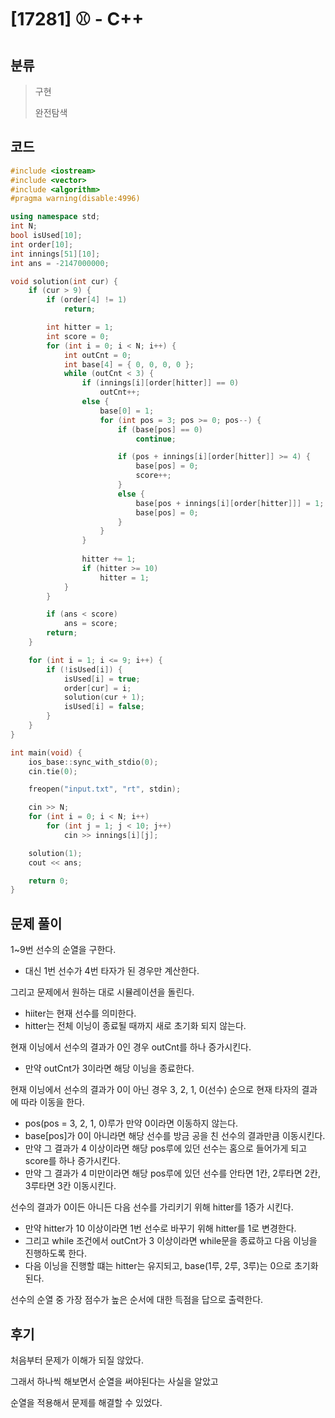 # [17281] ⚾ - C++

## 분류
> 구현
>
> 완전탐색

## 코드
```c++
#include <iostream>
#include <vector>
#include <algorithm>
#pragma warning(disable:4996)

using namespace std;
int N;
bool isUsed[10];
int order[10];
int innings[51][10];
int ans = -2147000000;

void solution(int cur) {
	if (cur > 9) {
		if (order[4] != 1)
			return;

		int hitter = 1;
		int score = 0;
		for (int i = 0; i < N; i++) {
			int outCnt = 0;
			int base[4] = { 0, 0, 0, 0 };
			while (outCnt < 3) {
				if (innings[i][order[hitter]] == 0)
					outCnt++;
				else {
					base[0] = 1;
					for (int pos = 3; pos >= 0; pos--) {
						if (base[pos] == 0)
							continue;

						if (pos + innings[i][order[hitter]] >= 4) {
							base[pos] = 0;
							score++;
						}
						else {
							base[pos + innings[i][order[hitter]]] = 1;
							base[pos] = 0;
						}
					}
				}
			
				hitter += 1;
				if (hitter >= 10)
					hitter = 1;
			}
		}

		if (ans < score)
			ans = score;
		return;
	}

	for (int i = 1; i <= 9; i++) {
		if (!isUsed[i]) {
			isUsed[i] = true;
			order[cur] = i;
			solution(cur + 1);
			isUsed[i] = false;
		}
	}
}

int main(void) {
	ios_base::sync_with_stdio(0);
	cin.tie(0);

	freopen("input.txt", "rt", stdin);

	cin >> N;
	for (int i = 0; i < N; i++)
		for (int j = 1; j < 10; j++)
			cin >> innings[i][j];

	solution(1);
	cout << ans;

	return 0;
}
```

## 문제 풀이
1~9번 선수의 순열을 구한다.
- 대신 1번 선수가 4번 타자가 된 경우만 계산한다.

그리고 문제에서 원하는 대로 시뮬레이션을 돌린다.
- hiiter는 현재 선수를 의미한다.
- hitter는 전체 이닝이 종료될 때까지 새로 초기화 되지 않는다.

현재 이닝에서 선수의 결과가 0인 경우 outCnt를 하나 증가시킨다.
- 만약 outCnt가 3이라면 해당 이닝을 종료한다.

현재 이닝에서 선수의 결과가 0이 아닌 경우 3, 2, 1, 0(선수) 순으로 현재 타자의 결과에 따라 이동을 한다.
- pos(pos = 3, 2, 1, 0)루가 만약 0이라면 이동하지 않는다.
- base[pos]가 0이 아니라면 해당 선수를 방금 공을 친 선수의 결과만큼 이동시킨다.
- 만약 그 결과가 4 이상이라면 해당 pos루에 있던 선수는 홈으로 들어가게 되고 score를 하나 증가시킨다.
- 만약 그 결과가 4 미만이라면 해당 pos루에 있던 선수를 안타면 1칸, 2루타면 2칸, 3루타면 3칸 이동시킨다.

선수의 결과가 0이든 아니든 다음 선수를 가리키기 위해 hitter를 1증가 시킨다.
- 만약 hitter가 10 이상이라면 1번 선수로 바꾸기 위해 hitter를 1로 변경한다.
- 그리고 while 조건에서 outCnt가 3 이상이라면 while문을 종료하고 다음 이닝을 진행하도록 한다.
- 다음 이닝을 진행할 떄는 hitter는 유지되고, base(1루, 2루, 3루)는 0으로 초기화된다.

선수의 순열 중 가장 점수가 높은 순서에 대한 득점을 답으로 출력한다.

## 후기
처음부터 문제가 이해가 되질 않았다.

그래서 하나씩 해보면서 순열을 써야된다는 사실을 알았고

순열을 적용해서 문제를 해결할 수 있었다.
